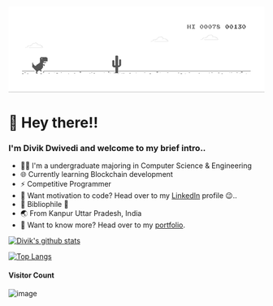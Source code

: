 ![image](https://github.com/itsdivik/itsdivik/blob/master/dino.gif)

# 👋 Hey there!!
### I'm Divik Dwivedi and welcome to my brief intro..
* 👨‍💻 I'm a undergraduate majoring in Computer Science & Engineering
* 🌐 Currently learning Blockchain development
* ⚡ Competitive Programmer
* 💪 Want motivation to code? Head over to my [LinkedIn](https://www.linkedin.com/in/itsdivik/) profile 😉..
* 📖 Bibliophile 💖
* 🌏 From Kanpur Uttar Pradesh, India
* 🐶 Want to know more? Head over to my [portfolio](https://www.divik.site).
  
[![Divik's github stats](https://github-readme-stats.vercel.app/api?username=itsdivik&count_private=true&show_icons=true)](https://github.com/itsdivik)

[![Top Langs](https://github-readme-stats.vercel.app/api/top-langs/?username=itsdivik&layout=compact)](https://github.com/itsdivik)

#### Visitor Count
![image](https://profile-counter.glitch.me/itsdivik/count.svg)
